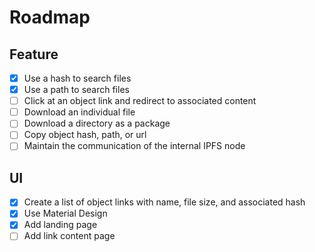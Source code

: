 # Roadmap

## Feature
- [x] Use a hash to search files
- [x] Use a path to search files
- [ ] Click at an object link and redirect to associated content
- [ ] Download an individual file
- [ ] Download a directory as a package
- [ ] Copy object hash, path, or url
- [ ] Maintain the communication of the internal IPFS node

## UI
- [x] Create a list of object links with name, file size, and associated hash
- [x] Use Material Design
- [x] Add landing page
- [ ] Add link content page
